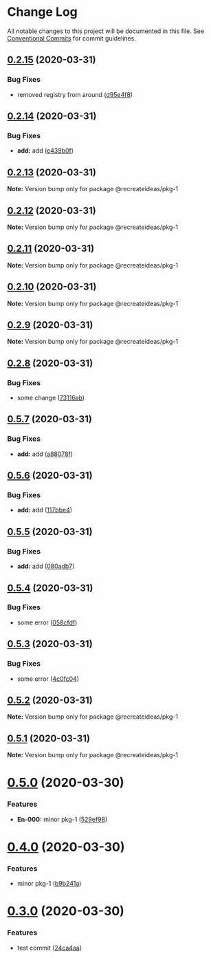 # Change Log

All notable changes to this project will be documented in this file.
See [Conventional Commits](https://conventionalcommits.org) for commit guidelines.

## [0.2.15](https://github.com/recreateideas/lerna-monorepo/compare/@recreateideas/pkg-1@0.2.14...@recreateideas/pkg-1@0.2.15) (2020-03-31)


### Bug Fixes

* removed registry from around ([d95e4f8](https://github.com/recreateideas/lerna-monorepo/commit/d95e4f88797dc9388fc89f03324604a5dd46f984))





## [0.2.14](https://github.com/recreateideas/lerna-monorepo/compare/@recreateideas/pkg-1@0.2.13...@recreateideas/pkg-1@0.2.14) (2020-03-31)


### Bug Fixes

* **add:** add ([e439b0f](https://github.com/recreateideas/lerna-monorepo/commit/e439b0fb7ee7f1bcdfef1adb56eac2a35fd07d26))





## [0.2.13](https://github.com/recreateideas/lerna-monorepo/compare/@recreateideas/pkg-1@0.2.12...@recreateideas/pkg-1@0.2.13) (2020-03-31)

**Note:** Version bump only for package @recreateideas/pkg-1





## [0.2.12](https://github.com/recreateideas/lerna-monorepo/compare/@recreateideas/pkg-1@0.2.11...@recreateideas/pkg-1@0.2.12) (2020-03-31)

**Note:** Version bump only for package @recreateideas/pkg-1





## [0.2.11](https://github.com/recreateideas/lerna-monorepo/compare/@recreateideas/pkg-1@0.2.10...@recreateideas/pkg-1@0.2.11) (2020-03-31)

**Note:** Version bump only for package @recreateideas/pkg-1





## [0.2.10](https://github.com/recreateideas/lerna-monorepo/compare/@recreateideas/pkg-1@0.2.9...@recreateideas/pkg-1@0.2.10) (2020-03-31)

**Note:** Version bump only for package @recreateideas/pkg-1





## [0.2.9](https://github.com/recreateideas/lerna-monorepo/compare/@recreateideas/pkg-1@0.2.8...@recreateideas/pkg-1@0.2.9) (2020-03-31)

**Note:** Version bump only for package @recreateideas/pkg-1





## [0.2.8](https://github.com/recreateideas/lerna-monorepo/compare/@recreateideas/pkg-1@0.5.7...@recreateideas/pkg-1@0.2.8) (2020-03-31)


### Bug Fixes

* some change ([73116ab](https://github.com/recreateideas/lerna-monorepo/commit/73116ab276fb45feaab8b68db519293da5d4e6a2))





## [0.5.7](https://github.com/recreateideas/lerna-monorepo/compare/@recreateideas/pkg-1@0.5.6...@recreateideas/pkg-1@0.5.7) (2020-03-31)


### Bug Fixes

* **add:** add ([a88078f](https://github.com/recreateideas/lerna-monorepo/commit/a88078f971f42b8184d3f9e21650df4bdd52fad1))





## [0.5.6](https://github.com/recreateideas/lerna-monorepo/compare/@recreateideas/pkg-1@0.5.5...@recreateideas/pkg-1@0.5.6) (2020-03-31)


### Bug Fixes

* **add:** add ([117bbe4](https://github.com/recreateideas/lerna-monorepo/commit/117bbe461a7ec591606c8141e9783fc188583fd6))





## [0.5.5](https://github.com/recreateideas/lerna-monorepo/compare/@recreateideas/pkg-1@0.5.4...@recreateideas/pkg-1@0.5.5) (2020-03-31)


### Bug Fixes

* **add:** add ([080adb7](https://github.com/recreateideas/lerna-monorepo/commit/080adb72f5c0c9b130ab121d25ac911e7168a2a1))





## [0.5.4](https://github.com/recreateideas/lerna-monorepo/compare/@recreateideas/pkg-1@0.5.3...@recreateideas/pkg-1@0.5.4) (2020-03-31)


### Bug Fixes

* some error ([058cfdf](https://github.com/recreateideas/lerna-monorepo/commit/058cfdf8e9a35ad10d0ebf4ba2ec5210a0449bc6))





## [0.5.3](https://github.com/recreateideas/lerna-monorepo/compare/@recreateideas/pkg-1@0.5.2...@recreateideas/pkg-1@0.5.3) (2020-03-31)


### Bug Fixes

* some error ([4c0fc04](https://github.com/recreateideas/lerna-monorepo/commit/4c0fc04c320df2b601cbee1ace92fd60df605f2d))





## [0.5.2](https://github.com/recreateideas/lerna-monorepo/compare/@recreateideas/pkg-1@0.5.1...@recreateideas/pkg-1@0.5.2) (2020-03-31)

**Note:** Version bump only for package @recreateideas/pkg-1





## [0.5.1](https://github.com/recreateideas/lerna-monorepo/compare/@recreateideas/pkg-1@0.5.0...@recreateideas/pkg-1@0.5.1) (2020-03-31)

**Note:** Version bump only for package @recreateideas/pkg-1





# [0.5.0](https://github.com/recreateideas/lerna-monorepo/compare/@recreateideas/pkg-1@0.4.0...@recreateideas/pkg-1@0.5.0) (2020-03-30)


### Features

* **En-000:** minor pkg-1 ([529ef98](https://github.com/recreateideas/lerna-monorepo/commit/529ef98963919377755524514d666364e1a8577d))





# [0.4.0](https://github.com/recreateideas/lerna-monorepo/compare/@recreateideas/pkg-1@0.3.0...@recreateideas/pkg-1@0.4.0) (2020-03-30)


### Features

* minor pkg-1 ([b9b241a](https://github.com/recreateideas/lerna-monorepo/commit/b9b241a87c68dfe1b736d80258dd0f933d3ab00a))





# [0.3.0](https://github.com/recreateideas/lerna-monorepo/compare/@recreateideas/pkg-1@0.2.1...@recreateideas/pkg-1@0.3.0) (2020-03-30)


### Features

* test commit ([24ca4aa](https://github.com/recreateideas/lerna-monorepo/commit/24ca4aa3ea8048618acb1011affac2c439272828))
